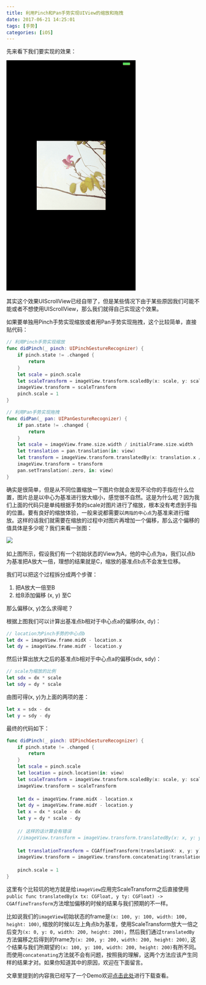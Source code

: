 ```yaml
---
title: 利用Pinch和Pan手势实现UIView的缩放和拖拽
date: 2017-06-21 14:25:01
tags: [手势]
categories: [iOS]
---
```


先来看下我们要实现的效果：

![Demo](https://raw.githubusercontent.com/skx926/ScalableViewDemo/master/Demo.gif)

其实这个效果UIScrollView已经自带了，但是某些情况下由于某些原因我们可能不能或者不想使用UIScrollView，那么我们就得自己实现这个效果。

如果要单独用Pinch手势实现缩放或者用Pan手势实现拖拽，这个比较简单，直接贴代码：

```swift
// 利用Pinch手势实现缩放
func didPinch(_ pinch: UIPinchGestureRecognizer) {
    if pinch.state != .changed {
        return
    }
    let scale = pinch.scale
    let scaleTransform = imageView.transform.scaledBy(x: scale, y: scale)
    imageView.transform = scaleTransform
    pinch.scale = 1
}
```

```swift
// 利用Pan手势实现拖拽
func didPan(_ pan: UIPanGestureRecognizer) {
    if pan.state != .changed {
        return
    }
    let scale = imageView.frame.size.width / initialFrame.size.width
    let translation = pan.translation(in: view)
    let transform = imageView.transform.translatedBy(x: translation.x / scale, y: translation.y / scale)
    imageView.transform = transform
    pan.setTranslation(.zero, in: view)
}
```

确实是很简单，但是从不同位置缩放一下图片你就会发现不论你的手指在什么位置，图片总是以中心为基准进行放大缩小，感觉很不自然。这是为什么呢？因为我们上面的代码只是单纯根据手势的scale对图片进行了缩放，根本没有考虑到手指的位置。要有良好的缩放体验，一般来说都需要以`两指的中心点`为基准来进行缩放。这样的话我们就需要在缩放的过程中对图片再增加一个偏移，那么这个偏移的值具体是多少呢？我们来看一张图：

![]({{site.url}}/assets/img{{page.id}}/position.png)

如上图所示，假设我们有一个初始状态的View为A，他的中心点为a，我们以点b为基准把A放大一倍，理想的结果就是C，缩放的基准点b点不会发生位移。

我们可以把这个过程拆分成两个步骤：
1. 把A放大一倍至B
2. 给B添加偏移 (x, y) 至C

那么偏移(x, y)怎么求得呢？

根据上图我们可以计算出基准点b相对于中心点a的偏移(dx, dy)：
```swift
// location为Pinch手势的中心点b
let dx = imageView.frame.midX - location.x
let dy = imageView.frame.midY - location.y
```
然后计算出放大之后的基准点b相对于中心点a的偏移(sdx, sdy)：
```swift
// scale为缩放的比例
let sdx = dx * scale
let sdy = dy * scale
```
由图可得(x, y)为上面的两项的差：
```swift
let x = sdx - dx
let y = sdy - dy
```

最终的代码如下：
```swift
func didPinch(_ pinch: UIPinchGestureRecognizer) {
    if pinch.state != .changed {
        return
    }
    let scale = pinch.scale
    let location = pinch.location(in: view)
    let scaleTransform = imageView.transform.scaledBy(x: scale, y: scale)
    imageView.transform = scaleTransform
 
    let dx = imageView.frame.midX - location.x
    let dy = imageView.frame.midY - location.y
    let x = dx * scale - dx
    let y = dy * scale - dy
 
    // 这样的话计算会有错误
    //imageView.transform = imageView.transform.translatedBy(x: x, y: y);
 
    let translationTransform = CGAffineTransform(translationX: x, y: y)
    imageView.transform = imageView.transform.concatenating(translationTransform)
 
    pinch.scale = 1
}
```

这里有个比较坑的地方就是给`imageView`应用完ScaleTransform之后直接使用`public func translatedBy(x tx: CGFloat, y ty: CGFloat) -> CGAffineTransform`方法增加偏移的时候的结果与我们预期的不一样。

比如说我们的`imageView`初始状态的frame是`(x: 100, y: 100, width: 100, height: 100)`, 缩放的时候以左上角点b为基准，使用ScaleTransform放大一倍之后变为`(x: 0, y: 0, width: 200, height: 200)`，然后我们通过`translatedBy`方法偏移之后得到的frame为`(x: 200, y: 200, width: 200, height: 200)`, 这个结果与我们所期望的`(x: 100, y: 100, width: 200, height: 200)`有所不同。而使用`concatenating`方法就不会有问题，按照我的理解，这两个方法应该产生同样的结果才对。如果你知道其中的原因，欢迎在下面留言。

文章里提到的内容我已经写了一个Demo欢迎[点击此处](https://github.com/skx926/ScalableViewDemo)进行下载查看。